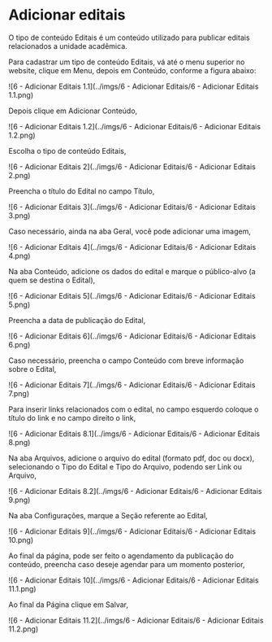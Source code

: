 # Adicionar editais

O tipo de conteúdo Editais é um conteúdo utilizado para publicar editais relacionados a unidade acadêmica.

Para cadastrar um tipo de conteúdo Editais, vá até o menu superior no website, clique em Menu, depois em Conteúdo, conforme a figura abaixo:

![6 - Adicionar Editais 1.1](../imgs/6 - Adicionar Editais/6 - Adicionar Editais 1.1.png)

Depois clique em Adicionar Conteúdo,

![6 - Adicionar Editais 1.2](../imgs/6 - Adicionar Editais/6 - Adicionar Editais 1.2.png)

Escolha o tipo de conteúdo Editais,

![6 - Adicionar Editais 2](../imgs/6 - Adicionar Editais/6 - Adicionar Editais 2.png)

Preencha o título do Edital no campo Título,

![6 - Adicionar Editais 3](../imgs/6 - Adicionar Editais/6 - Adicionar Editais 3.png)

Caso necessário, ainda na aba Geral, você pode adicionar uma imagem,

![6 - Adicionar Editais 4](../imgs/6 - Adicionar Editais/6 - Adicionar Editais 4.png)

Na aba Conteúdo, adicione os dados do edital e marque o público-alvo (a quem se destina o Edital),

![6 - Adicionar Editais 5](../imgs/6 - Adicionar Editais/6 - Adicionar Editais 5.png)

Preencha a data de publicação do Edital,

![6 - Adicionar Editais 6](../imgs/6 - Adicionar Editais/6 - Adicionar Editais 6.png)

Caso necessário, preencha o campo Conteúdo com breve informação sobre o Edital,

![6 - Adicionar Editais 7](../imgs/6 - Adicionar Editais/6 - Adicionar Editais 7.png)

Para inserir links relacionados com o edital, no campo esquerdo coloque o título do link e no campo direito o link,

![6 - Adicionar Editais 8.1](../imgs/6 - Adicionar Editais/6 - Adicionar Editais 8.png)

Na aba Arquivos, adicione o arquivo do edital (formato pdf, doc ou docx), selecionando o Tipo do Edital e Tipo do Arquivo, podendo ser Link ou Arquivo,

![6 - Adicionar Editais 8.2](../imgs/6 - Adicionar Editais/6 - Adicionar Editais 9.png)

Na aba Configurações, marque a Seção referente ao Edital,

![6 - Adicionar Editais 9](../imgs/6 - Adicionar Editais/6 - Adicionar Editais 10.png)

Ao final da página, pode ser feito o agendamento da publicação do conteúdo, preencha caso deseje agendar para um momento posterior,

![6 - Adicionar Editais 10](../imgs/6 - Adicionar Editais/6 - Adicionar Editais 11.1.png)

Ao final da Página clique em Salvar,

![6 - Adicionar Editais 11.2](../imgs/6 - Adicionar Editais/6 - Adicionar Editais 11.2.png)